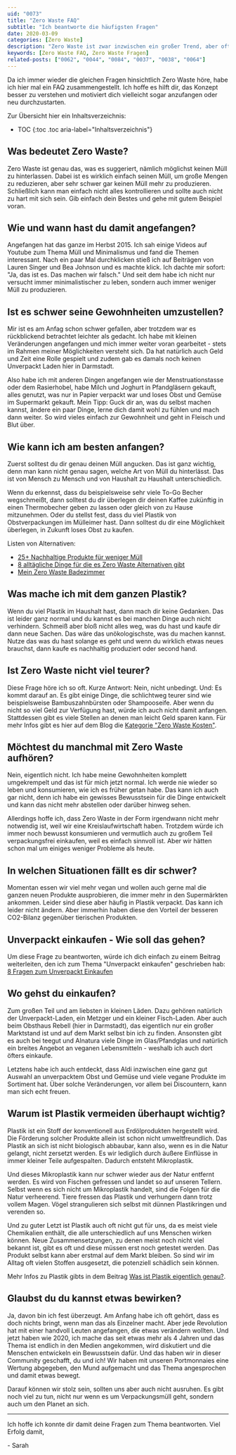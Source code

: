 ```yaml
---
uid: "0073"
title: "Zero Waste FAQ"
subtitle: "Ich beantworte die häufigsten Fragen"
date: 2020-03-09
categories: [Zero Waste]
description: "Zero Waste ist zwar inzwischen ein großer Trend, aber oft ist trotzdem nicht alles klar. Ich beantworte die häufigsten Fragen."
keywords: [Zero Waste FAQ, Zero Waste Fragen]
related-posts: ["0062", "0044", "0084", "0037", "0038", "0064"]
---
```

Da ich immer wieder die gleichen Fragen hinsichtlich Zero Waste höre, habe ich hier mal ein FAQ zusammengestellt. Ich hoffe es hilft dir, das Konzept besser zu verstehen und motiviert dich vielleicht sogar anzufangen oder neu durchzustarten.
<!--more-->

Zur Übersicht hier ein Inhaltsverzeichnis:
* TOC
{:toc .toc aria-label="Inhaltsverzeichnis"}

## Was bedeutet Zero Waste?
Zero Waste ist genau das, was es suggeriert, nämlich möglichst keinen Müll zu hinterlassen. Dabei ist es wirklich einfach seinen Müll, um große Mengen zu reduzieren, aber sehr schwer gar keinen Müll mehr zu produzieren. Schließlich kann man einfach nicht alles kontrollieren und sollte auch nicht zu hart mit sich sein. Gib einfach dein Bestes und gehe mit gutem Beispiel voran.

## Wie und wann hast du damit angefangen?
Angefangen hat das ganze im Herbst 2015. Ich sah einige Videos auf Youtube zum Thema Müll und Minimalismus und fand die Themen interessant. Nach ein paar Mal durchklicken stieß ich auf Beiträgen von Lauren Singer und Bea Johnson und es machte klick. Ich dachte mir sofort: "Ja, das ist es. Das machen wir falsch." Und seit dem habe ich nicht nur versucht immer minimalistischer zu leben, sondern auch immer weniger Müll zu produzieren.

## Ist es schwer seine Gewohnheiten umzustellen?
Mir ist es am Anfag schon schwer gefallen, aber trotzdem war es rückblickend betrachtet leichter als gedacht. Ich habe mit kleinen Veränderungen angefangen und mich immer weiter voran gearbeitet - stets im Rahmen meiner Möglichkeiten versteht sich. Da hat natürlich auch Geld und Zeit eine Rolle gespielt und zudem gab es damals noch keinen Unverpackt Laden hier in Darmstadt.

Also habe ich mit anderen Dingen angefangen wie der Menstruationstasse oder dem Rasierhobel, habe Milch und Joghurt in Pfandgläsern gekauft, alles genutzt, was nur in Papier verpackt war und loses Obst und Gemüse im Supermarkt gekauft. Mein Tipp: Guck dir an, was du selbst machen kannst, ändere ein paar Dinge, lerne dich damit wohl zu fühlen und mach dann weiter. So wird vieles einfach zur Gewohnheit und geht in Fleisch und Blut über.

## Wie kann ich am besten anfangen?
Zuerst solltest du dir genau deinen Müll angucken. Das ist ganz wichtig, denn man kann nicht genau sagen, welche Art von Müll du hinterlässt. Das ist von Mensch zu Mensch und von Haushalt zu Haushalt unterschiedlich.

Wenn du erkennst, dass du beispielsweise sehr viele To-Go Becher wegschmeißt, dann solltest du dir überlegen dir deinen Kaffee zukünftig in einen Thermobecher geben zu lassen oder gleich von zu Hause mitzunehmen. Oder du stellst fest, dass du viel Plastik von Obstverpackungen im Mülleimer hast. Dann solltest du dir eine Möglichkeit überlegen, in Zukunft loses Obst zu kaufen.

Listen von Alternativen:
- [25+ Nachhaltige Produkte für weniger Müll](/blog/nachhaltige-produkte-zur-muellreduzierung/)
- [8 alltägliche Dinge für die es Zero Waste Alternativen gibt](/blog/8-alltaegliche-dinge-fuer-die-es-zero-waste-alternativen-gibt/)
- [Mein Zero Waste Badezimmer](/blog/mein-zero-waste-badezimmer/)

## Was mache ich mit dem ganzen Plastik?
Wenn du viel Plastik im Haushalt hast, dann mach dir keine Gedanken. Das ist leider ganz normal und du kannst es bei manchen Dinge auch nicht verhindern. Schmeiß aber bloß nicht alles weg, was du hast und kaufe dir dann neue Sachen. Das wäre das unökologischste, was du machen kannst. Nutze das was du hast solange es geht und wenn du wirklich etwas neues brauchst, dann kaufe es nachhaltig produziert oder second hand.

## Ist Zero Waste nicht viel teurer?
Diese Frage höre ich so oft. Kurze Antwort: Nein, nicht unbedingt. Und: Es kommt darauf an. Es gibt einige Dinge, die schlichtweg teurer sind wie beispielsweise Bambuszahnbürsten oder Shampooseife. Aber wenn du nicht so viel Geld zur Verfügung hast, würde ich auch nicht damit anfangen. Stattdessen gibt es viele Stellen an denen man leicht Geld sparen kann. Für mehr Infos gibt es hier auf dem Blog die [Kategorie "Zero Waste Kosten"](/category/zero-waste-kosten.html).

## Möchtest du manchmal mit Zero Waste aufhören?
Nein, eigentlich nicht. Ich habe meine Gewohnheiten komplett umgekrempelt und das ist für mich jetzt normal. Ich werde nie wieder so leben und konsumieren, wie ich es früher getan habe. Das kann ich auch gar nicht, denn ich habe ein gewisses Bewusstsein für die Dinge entwickelt und kann das nicht mehr abstellen oder darüber hinweg sehen.

Allerdings hoffe ich, dass Zero Waste in der Form irgendwann nicht mehr notwendig ist, weil wir eine Kreislaufwirtschaft haben. Trotzdem würde ich immer noch bewusst konsumieren und vermutlich auch zu großem Teil verpackungsfrei einkaufen, weil es einfach sinnvoll ist. Aber wir hätten schon mal um einiges weniger Probleme als heute.

## In welchen Situationen fällt es dir schwer?
Momentan essen wir viel mehr vegan und wollen auch gerne mal die ganzen neuen Produkte ausprobieren, die immer mehr in den Supermärkten ankommen. Leider sind diese aber häufig in Plastik verpackt. Das kann ich leider nicht ändern. Aber immerhin haben diese den Vorteil der besseren CO2-Bilanz gegenüber tierischen Produkten.

## Unverpackt einkaufen - Wie soll das gehen?
Um diese Frage zu beantworten, würde ich dich einfach zu einem Beitrag weiterleiten, den ich zum Thema "Unverpackt einkaufen" geschrieben hab: [8 Fragen zum Unverpackt Einkaufen](/blog/8-fragen-zum-unverpackt-einkaufen/)

## Wo gehst du einkaufen?
Zum großen Teil und am liebsten in kleinen Läden. Dazu gehören natürlich der Unverpackt-Laden, ein Metzger und ein kleiner Fisch-Laden. Aber auch beim Obsthaus Rebell (hier in Darmstadt), das eigentlich nur ein großer Marktstand ist und auf dem Markt selbst bin ich zu finden. Ansonsten gibt es auch bei teegut und Alnatura viele Dinge im Glas/Pfandglas und natürlich ein breites Angebot an veganen Lebensmitteln - weshalb ich auch dort öfters einkaufe.

Letztens habe ich auch entdeckt, dass Aldi inzwischen eine ganz gut Auswahl an unverpacktem Obst und Gemüse und viele vegane Produkte im Sortiment hat. Über solche Veränderungen, vor allem bei Discountern, kann man sich echt freuen.

## Warum ist Plastik vermeiden überhaupt wichtig?
Plastik ist ein Stoff der konventionell aus Erdölprodukten hergestellt wird. Die Förderung solcher Produkte allein ist schon nicht umweltfreundlich. Das Plastik an sich ist nicht biologisch abbaubar, kann also, wenn es in die Natur gelangt, nicht zersetzt werden. Es wir lediglich durch äußere Einflüsse in immer kleiner Teile aufgespalten. Dadurch entsteht Mikroplastik.

Und dieses Mikroplastik kann nur schwer wieder aus der Natur entfernt werden. Es wird von Fischen gefressen und landet so auf unseren Tellern. Selbst wenn es sich nicht um Mikroplastik handelt, sind die Folgen für die Natur verheerend. Tiere fressen das Plastik und verhungern dann trotz vollem Magen. Vögel strangulieren sich selbst mit dünnen Plastikringen und verenden so.  

Und zu guter Letzt ist Plastik auch oft nicht gut für uns, da es meist viele Chemikalien enthält, die alle unterschiedlich auf uns Menschen wirken können. Neue Zusammensetzungen, zu denen meist noch nicht viel bekannt ist, gibt es oft und diese müssen erst noch getestet werden. Das Produkt selbst kann aber erstmal auf dem Markt bleiben. So sind wir im Alltag oft vielen Stoffen ausgesetzt, die potenziell schädlich sein können.

Mehr Infos zu Plastik gibts in dem Beitrag [Was ist Plastik eigentlich genau?](/blog/was-ist-plastik/).

## Glaubst du du kannst etwas bewirken?
Ja, davon bin ich fest überzeugt. Am Anfang habe ich oft gehört, dass es doch nichts bringt, wenn man das als Einzelner macht. Aber jede Revolution hat mit einer handvoll Leuten angefangen, die etwas verändern wollten. Und jetzt haben wie 2020, ich mache das seit etwas mehr als 4 Jahren und das Thema ist endlich in den Medien angekommen, wird diskutiert und die Menschen entwickeln ein Bewusstsein dafür. Und das haben wir in dieser Community geschafft, du und ich! Wir haben mit unseren Portmonnaies eine Wertung abgegeben, den Mund aufgemacht und das Thema angesprochen und damit etwas bewegt.

Darauf können wir stolz sein, sollten uns aber auch nicht ausruhen. Es gibt noch viel zu tun, nicht nur wenn es um Verpackungsmüll geht, sondern auch um den Planet an sich.

---

Ich hoffe ich konnte dir damit deine Fragen zum Thema beantworten. Viel Erfolg damit,

\- Sarah
